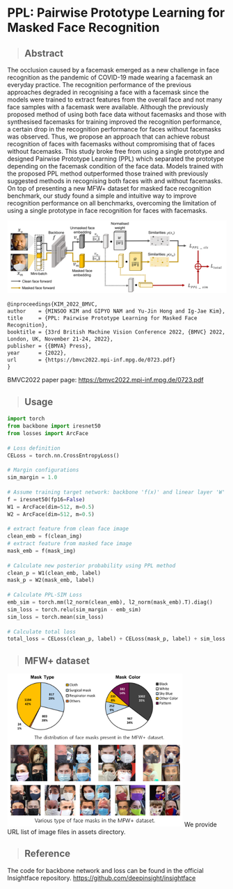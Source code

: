 # PPL: Pairwise Prototype Learning for Masked Face Recognition

>## Abstract
The occlusion caused by a facemask emerged as a new challenge in face recognition as the pandemic of COVID-19 made wearing a facemask an everyday practice. The recognition performance of the previous approaches degraded in recognising a face with a facemask since the models were trained to extract features from the overall face and not many face samples with a facemask were available. Although the previously proposed method of using both face data without facemasks and those with synthesised facemasks for training improved the recognition performance, a certain drop in the recognition performance for faces without facemasks was observed. Thus, we propose an approach that can achieve robust recognition of faces with facemasks without compromising that of faces without facemasks. This study broke free from using a single prototype and designed Pairwise Prototype Learning (PPL) which separated the prototype depending on the facemask condition of the face data. Models trained with the proposed PPL method outperformed those trained with previously suggested methods in recognising both faces with and without facemasks. On top of presenting a new MFW+ dataset for masked face recognition benchmark, our study found a simple and intuitive way to improve recognition performance on all benchmarks, overcoming the limitation of using a single prototype in face recognition for faces with facemasks. 

<img src="assets/main_figure.png"/>

```
@inproceedings{KIM_2022_BMVC,
author    = {MINSOO KIM and GIPYO NAM and Yu-Jin Hong and Ig-Jae Kim},
title     = {PPL: Pairwise Prototype Learning for Masked Face Recognition},
booktitle = {33rd British Machine Vision Conference 2022, {BMVC} 2022, London, UK, November 21-24, 2022},
publisher = {{BMVA} Press},
year      = {2022},
url       = {https://bmvc2022.mpi-inf.mpg.de/0723.pdf}
}
```
BMVC2022 paper page: https://bmvc2022.mpi-inf.mpg.de/0723.pdf

>## Usage

```python
import torch
from backbone import iresnet50
from losses import ArcFace

# Loss definition
CELoss = torch.nn.CrossEntropyLoss()

# Margin configurations
sim_margin = 1.0

# Assume training target network: backbone 'f(x)' and linear layer 'W'
f = iresnet50(fp16=False)
W1 = ArcFace(dim=512, m=0.5)
W2 = ArcFace(dim=512, m=0.5)

# extract feature from clean face image
clean_emb = f(clean_img)
# extract feature from masked face image
mask_emb = f(mask_img)

# Calculate new posterior probability using PPL method
clean_p = W1(clean_emb, label)
mask_p = W2(mask_emb, label)

# Calculate PPL-SIM Loss
emb_sim = torch.mm(l2_norm(clean_emb), l2_norm(mask_emb).T).diag()
sim_loss = torch.relu(sim_margin - emb_sim)
sim_loss = torch.mean(sim_loss)

# Calculate total loss
total_loss = CELoss(clean_p, label) + CELoss(mask_p, label) + sim_loss
```

>## MFW+ dataset
<img src="assets/mfw_sample.png" width="80%" height="80%"/>
We provide URL list of image files in assets directory.

>## Reference

The code for backbone network and loss can be found in the official Insightface repository. https://github.com/deepinsight/insightface
